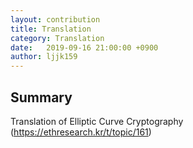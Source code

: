 ```yaml
---
layout: contribution
title: Translation
category: Translation
date:   2019-09-16 21:00:00 +0900
author: ljjk159
---
```


## Summary
Translation of Elliptic Curve Cryptography (https://ethresearch.kr/t/topic/161)
